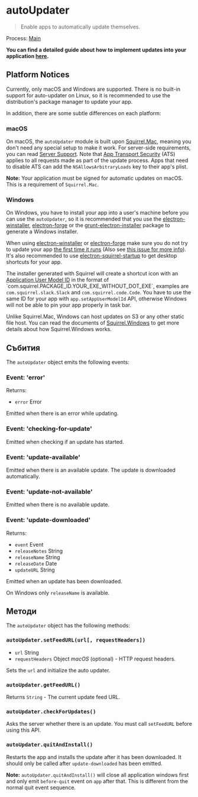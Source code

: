 # autoUpdater

> Enable apps to automatically update themselves.

Process: [Main](../glossary.md#main-process)

**You can find a detailed guide about how to implement updates into your application [here](../tutorial/updates.md).**

## Platform Notices

Currently, only macOS and Windows are supported. There is no built-in support for auto-updater on Linux, so it is recommended to use the distribution's package manager to update your app.

In addition, there are some subtle differences on each platform:

### macOS

On macOS, the `autoUpdater` module is built upon [Squirrel.Mac](https://github.com/Squirrel/Squirrel.Mac), meaning you don't need any special setup to make it work. For server-side requirements, you can read [Server Support](https://github.com/Squirrel/Squirrel.Mac#server-support). Note that [App Transport Security](https://developer.apple.com/library/content/documentation/General/Reference/InfoPlistKeyReference/Articles/CocoaKeys.html#//apple_ref/doc/uid/TP40009251-SW35) (ATS) applies to all requests made as part of the update process. Apps that need to disable ATS can add the `NSAllowsArbitraryLoads` key to their app's plist.

**Note:** Your application must be signed for automatic updates on macOS. This is a requirement of `Squirrel.Mac`.

### Windows

On Windows, you have to install your app into a user's machine before you can use the `autoUpdater`, so it is recommended that you use the [electron-winstaller](https://github.com/electron/windows-installer), [electron-forge](https://github.com/electron-userland/electron-forge) or the [grunt-electron-installer](https://github.com/electron/grunt-electron-installer) package to generate a Windows installer.

When using [electron-winstaller](https://github.com/electron/windows-installer) or [electron-forge](https://github.com/electron-userland/electron-forge) make sure you do not try to update your app [the first time it runs](https://github.com/electron/windows-installer#handling-squirrel-events) (Also see [this issue for more info](https://github.com/electron/electron/issues/7155)). It's also recommended to use [electron-squirrel-startup](https://github.com/mongodb-js/electron-squirrel-startup) to get desktop shortcuts for your app.

The installer generated with Squirrel will create a shortcut icon with an [Application User Model ID](https://msdn.microsoft.com/en-us/library/windows/desktop/dd378459(v=vs.85).aspx) in the format of `com.squirrel.PACKAGE_ID.YOUR_EXE_WITHOUT_DOT_EXE`, examples are `com.squirrel.slack.Slack` and `com.squirrel.code.Code`. You have to use the same ID for your app with `app.setAppUserModelId` API, otherwise Windows will not be able to pin your app properly in task bar.

Unlike Squirrel.Mac, Windows can host updates on S3 or any other static file host. You can read the documents of [Squirrel.Windows](https://github.com/Squirrel/Squirrel.Windows) to get more details about how Squirrel.Windows works.

## Събития

The `autoUpdater` object emits the following events:

### Event: 'error'

Returns:

* `error` Error

Emitted when there is an error while updating.

### Event: 'checking-for-update'

Emitted when checking if an update has started.

### Event: 'update-available'

Emitted when there is an available update. The update is downloaded automatically.

### Event: 'update-not-available'

Emitted when there is no available update.

### Event: 'update-downloaded'

Returns:

* `event` Event
* `releaseNotes` String
* `releaseName` String
* `releaseDate` Date
* `updateURL` String

Emitted when an update has been downloaded.

On Windows only `releaseName` is available.

## Методи

The `autoUpdater` object has the following methods:

### `autoUpdater.setFeedURL(url[, requestHeaders])`

* `url` String
* `requestHeaders` Object *macOS* (optional) - HTTP request headers.

Sets the `url` and initialize the auto updater.

### `autoUpdater.getFeedURL()`

Returns `String` - The current update feed URL.

### `autoUpdater.checkForUpdates()`

Asks the server whether there is an update. You must call `setFeedURL` before using this API.

### `autoUpdater.quitAndInstall()`

Restarts the app and installs the update after it has been downloaded. It should only be called after `update-downloaded` has been emitted.

**Note:** `autoUpdater.quitAndInstall()` will close all application windows first and only emit `before-quit` event on `app` after that. This is different from the normal quit event sequence.